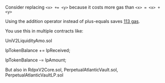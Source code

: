 Consider replacing `<x> += <y>` because it costs more gas than `<x> = <x> + <y>`

Using the addition operator instead of plus-equals saves [113 gas](https://gist.github.com/IllIllI000/cbbfb267425b898e5be734d4008d4fe8).

You use this in multiple contracts like:

UniV2LiquidityAmo.sol

 lpTokenBalance += lpReceived;

 lpTokenBalance -= lpAmount;

But also in RdpxV2Core.sol, PerpetualAtlanticVault.sol, PerpetualAtlanticVaultLP.sol




